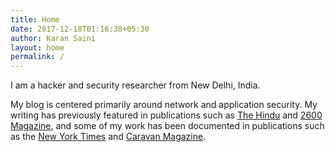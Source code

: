 ```yaml
---
title: Home
date: 2017-12-18T01:16:38+05:30
author: Karan Saini
layout: home
permalink: /
---
```

I am a hacker and security researcher from New Delhi, India.

My blog is centered primarily around network and application security. My writing has previously featured in publications such as [The Hindu](https://www.thehindu.com/profile/author/Karan-Saini-7274/) and [2600 Magazine](https://store.2600.com/products/spring-2018), and some of my work has been documented in publications such as the [New York Times](https://www.nytimes.com/2018/04/03/opinion/india-data-privacy-biometric-aadhar.html) and [Caravan Magazine](https://caravanmagazine.in/science-technology/aadhaar-security-failure-government-webpages-provide-unsecured-access-to-demographic-authentication).
